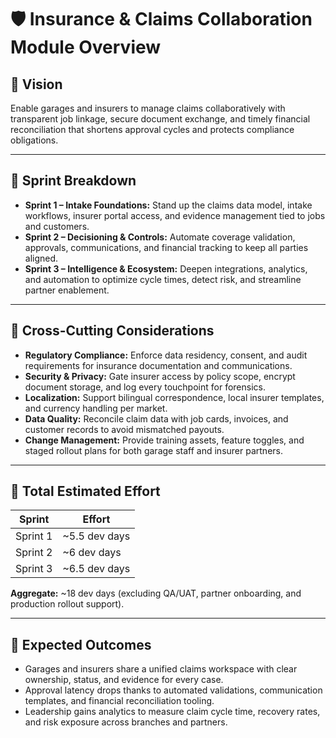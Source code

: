 # 🛡️ Insurance & Claims Collaboration Module Overview

## 🌟 Vision
Enable garages and insurers to manage claims collaboratively with transparent job linkage, secure document exchange, and timely financial reconciliation that shortens approval cycles and protects compliance obligations.

---

## 🧩 Sprint Breakdown
- **Sprint 1 – Intake Foundations:** Stand up the claims data model, intake workflows, insurer portal access, and evidence management tied to jobs and customers.
- **Sprint 2 – Decisioning & Controls:** Automate coverage validation, approvals, communications, and financial tracking to keep all parties aligned.
- **Sprint 3 – Intelligence & Ecosystem:** Deepen integrations, analytics, and automation to optimize cycle times, detect risk, and streamline partner enablement.

---

## 🔄 Cross-Cutting Considerations
- **Regulatory Compliance:** Enforce data residency, consent, and audit requirements for insurance documentation and communications.
- **Security & Privacy:** Gate insurer access by policy scope, encrypt document storage, and log every touchpoint for forensics.
- **Localization:** Support bilingual correspondence, local insurer templates, and currency handling per market.
- **Data Quality:** Reconcile claim data with job cards, invoices, and customer records to avoid mismatched payouts.
- **Change Management:** Provide training assets, feature toggles, and staged rollout plans for both garage staff and insurer partners.

---

## 📏 Total Estimated Effort
| Sprint | Effort |
|--------|--------|
| Sprint 1 | ~5.5 dev days |
| Sprint 2 | ~6 dev days |
| Sprint 3 | ~6.5 dev days |

**Aggregate:** ~18 dev days (excluding QA/UAT, partner onboarding, and production rollout support).

---

## 🚀 Expected Outcomes
- Garages and insurers share a unified claims workspace with clear ownership, status, and evidence for every case.
- Approval latency drops thanks to automated validations, communication templates, and financial reconciliation tooling.
- Leadership gains analytics to measure claim cycle time, recovery rates, and risk exposure across branches and partners.
